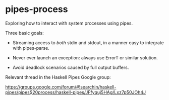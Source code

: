 pipes-process
=============

Exploring how to interact with system processes using pipes.

Three basic goals:

- Streaming access to *both* stdin and stdout, in a manner easy to integrate with
  pipes-parse.

- Never ever launch an exception: always use ErrorT or similar solution.

- Avoid deadlock scenarios caused by full output buffers.

Relevant thread in the Haskell Pipes Google group:

https://groups.google.com/forum/#!searchin/haskell-pipes/pipes$20process/haskell-pipes/JFfyquj5HAg/Lxz7p50JOh4J
